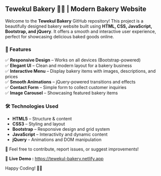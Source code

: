 ## Tewekul Bakery 🍞🎂 | Modern Bakery Website  

Welcome to the **Tewekul Bakery** GitHub repository! This project is a beautifully designed bakery website built using **HTML, CSS, JavaScript, Bootstrap, and jQuery**. It offers a smooth and interactive user experience, perfect for showcasing delicious baked goods online.  

### 🌟 Features  
✅ **Responsive Design** – Works on all devices (Bootstrap-powered)  
✅ **Elegant UI** – Clean and modern layout for a bakery business  
✅ **Interactive Menu** – Display bakery items with images, descriptions, and prices  
✅ **Smooth Animations** – jQuery-powered transitions and effects  
✅ **Contact Form** – Simple form to collect customer inquiries  
✅ **Image Carousel** – Showcasing featured bakery items  

### 🛠️ Technologies Used  
- **HTML5** – Structure & content  
- **CSS3** – Styling and layout  
- **Bootstrap** – Responsive design and grid system  
- **JavaScript** – Interactivity and dynamic content  
- **jQuery** – Animations and DOM manipulation  

📌 Feel free to contribute, report issues, or suggest improvements!  

🔗 **Live Demo :** https://tewekul-bakery.netlify.app 

Happy Coding! 🍰✨
